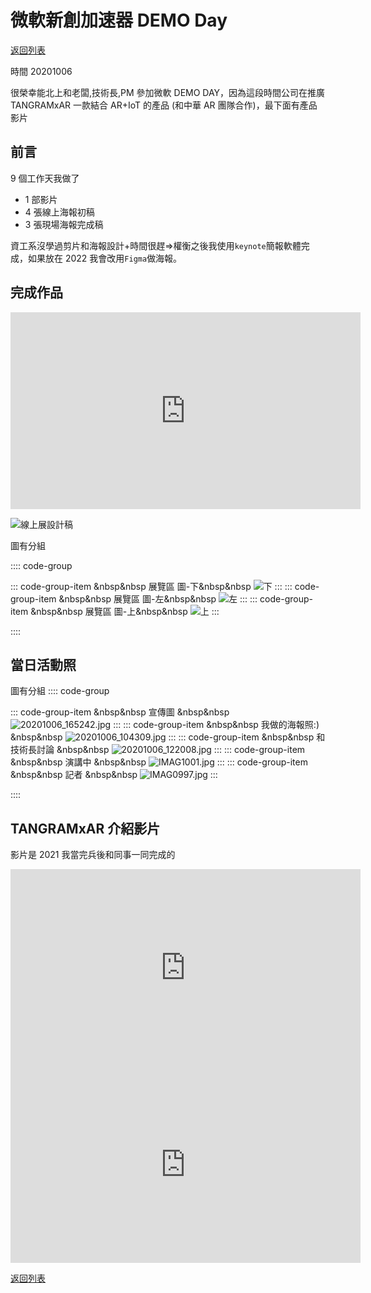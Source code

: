 # 微軟新創加速器 DEMO Day

[<i class="fa fa-arrow-left"></i>返回列表](./index.md)

時間 20201006

很榮幸能北上和老闆,技術長,PM 參加微軟 DEMO DAY，因為這段時間公司在推廣 TANGRAMxAR 一款結合 AR+IoT 的產品 (和中華 AR 團隊合作)，最下面有產品影片

## 前言

9 個工作天我做了

- 1 部影片
- 4 張線上海報初稿
- 3 張現場海報完成稿

資工系沒學過剪片和海報設計+時間很趕=>權衡之後我使用`keynote`簡報軟體完成，如果放在 2022 我會改用`Figma`做海報。

## 完成作品

<iframe width="560" height="315" src="https://www.youtube.com/embed/l9uT8YQrZjM" title="YouTube video player" frameborder="0" allow="accelerometer; autoplay; clipboard-write; encrypted-media; gyroscope; picture-in-picture" allowfullscreen></iframe>

![線上展設計稿](https://drive.google.com/thumbnail?id=17fV5sI830l9HMSi4SETPPh15RHZ4b4Wg&sz=w1366)

圖有分組

:::: code-group

::: code-group-item &nbsp&nbsp 展覽區 圖-下&nbsp&nbsp
![下](https://drive.google.com/thumbnail?id=16Al-K5BHLg14HtdDR2na4oL4pYFnGigv&sz=w1366)
:::
::: code-group-item &nbsp&nbsp 展覽區 圖-左&nbsp&nbsp
![左](https://drive.google.com/thumbnail?id=1WOHu_XBlpqHHbnDgB9lzM-c7wvphDhzo&sz=w1366)
:::
::: code-group-item &nbsp&nbsp 展覽區 圖-上&nbsp&nbsp
![上](https://drive.google.com/thumbnail?id=1-uic88_xT-_ePMos0OUAIKeRVj8vEiIE&sz=w1366)
:::

::::

## 當日活動照

圖有分組
:::: code-group

::: code-group-item &nbsp&nbsp 宣傳圖 &nbsp&nbsp
![20201006_165242.jpg](https://drive.google.com/thumbnail?id=1CyUcDrDWzSelc6sLOW6UZQUhsTJ136TT&sz=w1366)
:::
::: code-group-item &nbsp&nbsp 我做的海報照:) &nbsp&nbsp
![20201006_104309.jpg](https://drive.google.com/thumbnail?id=1XIZ1oazamkg_jM836jZbqNPF6JHw0vNi&sz=w1366)
:::
::: code-group-item &nbsp&nbsp 和技術長討論 &nbsp&nbsp
![20201006_122008.jpg](https://drive.google.com/thumbnail?id=12OhGLsly47TRb--ZAU3iyEb-2JBNOtqy&sz=w1366)
:::
::: code-group-item &nbsp&nbsp 演講中 &nbsp&nbsp
![IMAG1001.jpg](https://drive.google.com/thumbnail?id=1aDKH3cj9e1YdonsFkf016HA4538Z7MLM&sz=w1366)
:::
::: code-group-item &nbsp&nbsp 記者 &nbsp&nbsp
![IMAG0997.jpg](https://drive.google.com/thumbnail?id=1aJBrEZ6vplsGPdQiTNHJGvVx-kIYFkv6&sz=w1366)
:::

::::

## TANGRAMxAR 介紹影片

影片是 2021 我當完兵後和同事一同完成的

<iframe width="560" height="315" src="https://www.youtube.com/embed/jomBM3z16CI" title="YouTube video player" frameborder="0" allow="accelerometer; autoplay; clipboard-write; encrypted-media; gyroscope; picture-in-picture" allowfullscreen></iframe>

<iframe width="560" height="315" src="https://www.youtube.com/embed/4gq6YkHQhYY" title="YouTube video player" frameborder="0" allow="accelerometer; autoplay; clipboard-write; encrypted-media; gyroscope; picture-in-picture" allowfullscreen></iframe>

[<i class="fa fa-arrow-left"></i>返回列表](./index.md)
